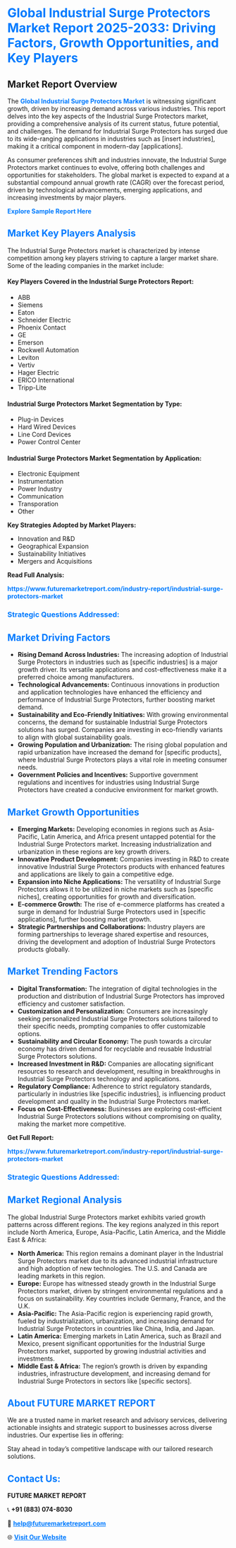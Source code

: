 <h1 style="color: #007BFF;">Global Industrial Surge Protectors Market Report 2025-2033: Driving Factors, Growth Opportunities, and Key Players</h1>

<section id="overview">
<h2>Market Report Overview</h2>
<p>The <a href="https://www.futuremarketreport.com/industry-report/industrial-surge-protectors-market" style="color: #007BFF; text-decoration: none;"><strong>Global Industrial Surge Protectors Market</strong></a> is witnessing significant growth, driven by increasing demand across various industries. This report delves into the key aspects of the Industrial Surge Protectors market, providing a comprehensive analysis of its current status, future potential, and challenges. The demand for Industrial Surge Protectors has surged due to its wide-ranging applications in industries such as [insert industries], making it a critical component in modern-day [applications].</p>
<p>As consumer preferences shift and industries innovate, the Industrial Surge Protectors market continues to evolve, offering both challenges and opportunities for stakeholders. The global market is expected to expand at a substantial compound annual growth rate (CAGR) over the forecast period, driven by technological advancements, emerging applications, and increasing investments by major players.</p>
</section>

<section id="overview">
<p><a href="https://www.futuremarketreport.com/request-sample/reportId=58379" style="color: #007BFF; text-decoration: none;"><strong>Explore Sample Report Here</strong></a></p>
</section>

<section id="key-players">
<h2 style="color: #007BFF;">Market Key Players Analysis</h2>
<p>The Industrial Surge Protectors market is characterized by intense competition among key players striving to capture a larger market share. Some of the leading companies in the market include:</p>
<h4>Key Players Covered in the Industrial Surge Protectors Report:</h4>
<ul><li>ABB</li><li>Siemens</li><li>Eaton</li><li>Schneider Electric</li><li>Phoenix Contact</li><li>GE</li><li>Emerson</li><li>Rockwell Automation</li><li>Leviton</li><li>Vertiv</li><li>Hager Electric</li><li>ERICO International</li><li>Tripp-Lite</li></ul>
<h4>Industrial Surge Protectors Market Segmentation by Type:</h4>
<ul><li>Plug-in Devices</li><li>Hard Wired Devices</li><li>Line Cord Devices</li><li>Power Control Center</li></ul>

<h4>Industrial Surge Protectors Market Segmentation by Application:</h4>
<ul><li>Electronic Equipment</li><li>Instrumentation</li><li>Power Industry</li><li>Communication</li><li>Transporation</li><li>Other</li></ul>
<p><strong>Key Strategies Adopted by Market Players:</strong></p>
<ul>
<li>Innovation and R&D</li>
<li>Geographical Expansion</li>
<li>Sustainability Initiatives</li>
<li>Mergers and Acquisitions</li>
</ul>
</section>

<section>
<p><strong>Read Full Analysis: </strong></p><a href="https://www.futuremarketreport.com/industry-report/industrial-surge-protectors-market" style="color: #007BFF; text-decoration: none;"><strong>https://www.futuremarketreport.com/industry-report/industrial-surge-protectors-market</strong></a>
<h3 style="color: #007BFF;">Strategic Questions Addressed:</h3>
</section>

<section id="driving-factors">
<h2 style="color: #007BFF;">Market Driving Factors</h2>
<ul>
<li><strong>Rising Demand Across Industries:</strong> The increasing adoption of Industrial Surge Protectors in industries such as [specific industries] is a major growth driver. Its versatile applications and cost-effectiveness make it a preferred choice among manufacturers.</li>
<li><strong>Technological Advancements:</strong> Continuous innovations in production and application technologies have enhanced the efficiency and performance of Industrial Surge Protectors, further boosting market demand.</li>
<li><strong>Sustainability and Eco-Friendly Initiatives:</strong> With growing environmental concerns, the demand for sustainable Industrial Surge Protectors solutions has surged. Companies are investing in eco-friendly variants to align with global sustainability goals.</li>
<li><strong>Growing Population and Urbanization:</strong> The rising global population and rapid urbanization have increased the demand for [specific products], where Industrial Surge Protectors plays a vital role in meeting consumer needs.</li>
<li><strong>Government Policies and Incentives:</strong> Supportive government regulations and incentives for industries using Industrial Surge Protectors have created a conducive environment for market growth.</li>
</ul>
</section>

<section id="growth-opportunities">
<h2 style="color: #007BFF;">Market Growth Opportunities</h2>
<ul>
<li><strong>Emerging Markets:</strong> Developing economies in regions such as Asia-Pacific, Latin America, and Africa present untapped potential for the Industrial Surge Protectors market. Increasing industrialization and urbanization in these regions are key growth drivers.</li>
<li><strong>Innovative Product Development:</strong> Companies investing in R&D to create innovative Industrial Surge Protectors products with enhanced features and applications are likely to gain a competitive edge.</li>
<li><strong>Expansion into Niche Applications:</strong> The versatility of Industrial Surge Protectors allows it to be utilized in niche markets such as [specific niches], creating opportunities for growth and diversification.</li>
<li><strong>E-commerce Growth:</strong> The rise of e-commerce platforms has created a surge in demand for Industrial Surge Protectors used in [specific applications], further boosting market growth.</li>
<li><strong>Strategic Partnerships and Collaborations:</strong> Industry players are forming partnerships to leverage shared expertise and resources, driving the development and adoption of Industrial Surge Protectors products globally.</li>
</ul>
</section>

<section id="trending-factors">
<h2 style="color: #007BFF;">Market Trending Factors</h2>
<ul>
<li><strong>Digital Transformation:</strong> The integration of digital technologies in the production and distribution of Industrial Surge Protectors has improved efficiency and customer satisfaction.</li>
<li><strong>Customization and Personalization:</strong> Consumers are increasingly seeking personalized Industrial Surge Protectors solutions tailored to their specific needs, prompting companies to offer customizable options.</li>
<li><strong>Sustainability and Circular Economy:</strong> The push towards a circular economy has driven demand for recyclable and reusable Industrial Surge Protectors solutions.</li>
<li><strong>Increased Investment in R&D:</strong> Companies are allocating significant resources to research and development, resulting in breakthroughs in Industrial Surge Protectors technology and applications.</li>
<li><strong>Regulatory Compliance:</strong> Adherence to strict regulatory standards, particularly in industries like [specific industries], is influencing product development and quality in the Industrial Surge Protectors market.</li>
<li><strong>Focus on Cost-Effectiveness:</strong> Businesses are exploring cost-efficient Industrial Surge Protectors solutions without compromising on quality, making the market more competitive.</li>
</ul>
</section>

<section>
<p><strong>Get Full Report: </strong></p><a href="https://www.futuremarketreport.com/industry-report/industrial-surge-protectors-market" style="color: #007BFF; text-decoration: none;"><strong>https://www.futuremarketreport.com/industry-report/industrial-surge-protectors-market</strong></a>
<h3 style="color: #007BFF;">Strategic Questions Addressed:</h3>
</section>


<section id="regional-analysis">
<h2 style="color: #007BFF;">Market Regional Analysis</h2>
<p>The global Industrial Surge Protectors market exhibits varied growth patterns across different regions. The key regions analyzed in this report include North America, Europe, Asia-Pacific, Latin America, and the Middle East & Africa:</p>
<ul>
<li><strong>North America:</strong> This region remains a dominant player in the Industrial Surge Protectors market due to its advanced industrial infrastructure and high adoption of new technologies. The U.S. and Canada are leading markets in this region.</li>
<li><strong>Europe:</strong> Europe has witnessed steady growth in the Industrial Surge Protectors market, driven by stringent environmental regulations and a focus on sustainability. Key countries include Germany, France, and the U.K.</li>
<li><strong>Asia-Pacific:</strong> The Asia-Pacific region is experiencing rapid growth, fueled by industrialization, urbanization, and increasing demand for Industrial Surge Protectors in countries like China, India, and Japan.</li>
<li><strong>Latin America:</strong> Emerging markets in Latin America, such as Brazil and Mexico, present significant opportunities for the Industrial Surge Protectors market, supported by growing industrial activities and investments.</li>
<li><strong>Middle East & Africa:</strong> The region’s growth is driven by expanding industries, infrastructure development, and increasing demand for Industrial Surge Protectors in sectors like [specific sectors].</li>
</ul>
</section>

<footer>
<h2 style="color: #007BFF;">About FUTURE MARKET REPORT</h2>
<p>We are a trusted name in market research and advisory services, delivering actionable insights and strategic support to businesses across diverse industries. Our expertise lies in offering:</p>

<p>Stay ahead in today’s competitive landscape with our tailored research solutions.</p>

<h2 style="color: #007BFF;">Contact Us:</h2>
<p><strong>FUTURE MARKET REPORT</strong></p>
<p>📞 <strong>+91 (883) 074-8030</strong></p>
<p>📧 <strong><a href="mailto:help@futuremarketreport.com" style="color: #007BFF;">help@futuremarketreport.com</a></strong></p>
<p>🌐 <strong><a href="https://www.futuremarketreport.com/" style="color: #007BFF;">Visit Our Website</a></strong></p>
</footer>